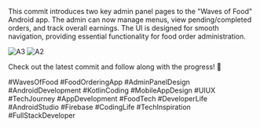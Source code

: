 This commit introduces two key admin panel pages to the "Waves of Food" Android app. The admin can now manage menus, view pending/completed orders, and track overall earnings. The UI is designed for smooth navigation, providing essential functionality for food order administration.

![A3](https://github.com/user-attachments/assets/7e5545ac-7331-40e7-8255-02778a837cdc)
![A2](https://github.com/user-attachments/assets/3212b2a6-d771-4c2b-83b4-7ea4a447b14f)




Check out the latest commit and follow along with the progress! 🌟

#WavesOfFood #FoodOrderingApp #AdminPanelDesign #AndroidDevelopment #KotlinCoding #MobileAppDesign #UIUX #TechJourney #AppDevelopment #FoodTech #DeveloperLife #AndroidStudio #Firebase #CodingLife #TechInspiration #FullStackDeveloper
